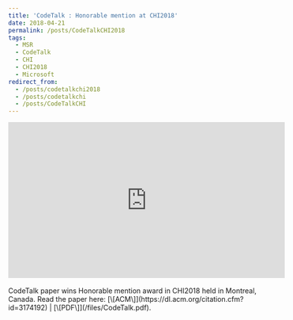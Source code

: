 ```yaml
---
title: 'CodeTalk : Honorable mention at CHI2018'
date: 2018-04-21
permalink: /posts/CodeTalkCHI2018
tags:
  - MSR
  - CodeTalk
  - CHI
  - CHI2018
  - Microsoft
redirect_from:
  - /posts/codetalkchi2018
  - /posts/codetalkchi
  - /posts/CodeTalkCHI
---
```


<iframe width="560" height="315" src="https://www.youtube.com/embed/ECQD_xx3Ig4" frameborder="0" allow="autoplay; encrypted-media" allowfullscreen></iframe>
<br>
<br>
CodeTalk paper wins Honorable mention award in CHI2018 held in Montreal, Canada.  
Read the paper here: [\[ACM\]](https://dl.acm.org/citation.cfm?id=3174192) | [\[PDF\]](/files/CodeTalk.pdf).